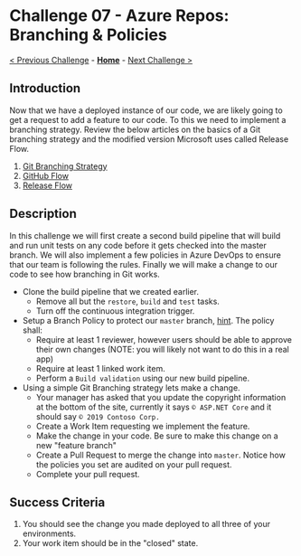 # Challenge 07 - Azure Repos: Branching & Policies

[< Previous Challenge](./Challenge-06.md) - **[Home](../README.md)** - [Next Challenge >](./Challenge-08.md)

## Introduction

Now that we have a deployed instance of our code, we are likely going to get a request to add a feature to our code. To this we need to implement a branching strategy. Review the below articles on the basics of a Git branching strategy and the modified version Microsoft uses called Release Flow.

1. [Git Branching Strategy](https://docs.microsoft.com/en-us/azure/devops/repos/git/git-branching-guidance?view=azure-devops)
2. [GitHub Flow](https://guides.github.com/introduction/flow/)
3. [Release Flow](https://docs.microsoft.com/en-us/azure/devops/learn/devops-at-microsoft/release-flow)


## Description

In this challenge we will first create a second build pipeline that will build and run unit tests on any code before it gets checked into the master branch. We will also implement a few policies in Azure DevOps to ensure that our team is following the rules. Finally we will make a change to our code to see how branching in Git works.

- Clone the build pipeline that we created earlier.
   - Remove all but the `restore`, `build` and `test` tasks.
   - Turn off the continuous integration trigger.
- Setup a Branch Policy to protect our `master` branch, [hint](https://docs.microsoft.com/en-us/azure/devops/repos/git/branch-policies?view=azure-devops). The policy shall:
   - Require at least 1 reviewer, however users should be able to approve their own changes (NOTE: you will likely not want to do this in a real app)
   - Require at least 1 linked work item.
   - Perform a `Build validation` using our new build pipeline.
- Using a simple Git Branching strategy lets make a change.
   - Your manager has asked that you update the copyright information at the bottom of the site, currently it says `© ASP.NET Core` and it should say `© 2019 Contoso Corp.`
   - Create a Work Item requesting we implement the feature.
   - Make the change in your code. Be sure to make this change on a new "feature branch"
   - Create a Pull Request to merge the change into `master`. Notice how the policies you set are audited on your pull request.
   -  Complete your pull request.

## Success Criteria

1. You should see the change you made deployed to all three of your environments.
2. Your work item should be in the "closed" state.